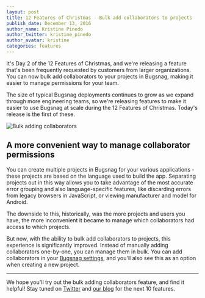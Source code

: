 ```yaml
---
layout: post
title: 12 Features of Christmas - Bulk add collaborators to projects
publish_date: December 13, 2016
author_name: Kristine Pinedo
author_twitter: kristine_pinedo
author_avatar: kristine
categories: features
---
```


It's Day 2 of the 12 Features of Christmas, and we're releasing a feature that's been frequently requested by customers from larger organizations. You can now bulk add collaborators to your projects in Bugsnag, making it easier to manage permissions for your team.

The size of typical Bugsnag deployments continues to grow as we expand through more engineering teams, so we're releasing features to make it easier to use Bugsnag at scale during the 12 Features of Christmas. Today's release is the first of these.  

![Bulk adding collaborators](/img/posts/bulk-add-collaborators.gif)

## A more convenient way to manage collaborator permissions  

You can create multiple projects in Bugsnag for your various applications - these projects are based on the language used to build the app. Separating projects out in this way allows you to take advantage of the most accurate error grouping and also language-specific features, like discarding errors from legacy browsers in JavaScript, or viewing manufacturer and model for Android.

The downside to this, historically, was the more projects and users you have, the more inconvenient it became to manage which collaborators had access to which projects.

But now, with the ability to bulk add collaborators to projects, this experience is significantly improved. Instead of manually adding collaborators one-by-one, you can manage them in bulk. You can add collaborators in your [Bugsnag settings](https://app.bugsnag.com/settings), and you'll also see this as an option when creating a new project.

---

We hope you'll try out the bulk adding collaborators feature, and find it helpful! Stay tuned on [Twitter](https://twitter.com/bugsnag) and [our blog](https://blog.bugsnag.com/) for the next 10 features.
